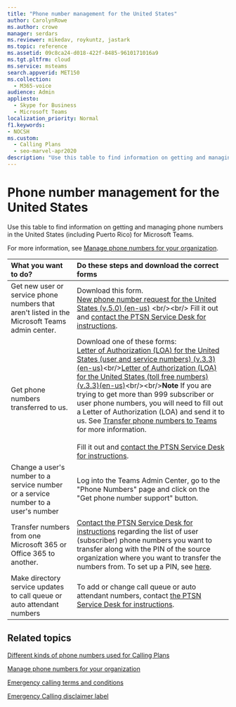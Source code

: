 ```yaml
---
title: "Phone number management for the United States"
author: CarolynRowe
ms.author: crowe
manager: serdars
ms.reviewer: mikedav, roykuntz, jastark
ms.topic: reference
ms.assetid: 09c8ca24-d018-422f-8485-9610171016a9
ms.tgt.pltfrm: cloud
ms.service: msteams
search.appverid: MET150
ms.collection: 
  - M365-voice
audience: Admin
appliesto: 
  - Skype for Business
  - Microsoft Teams
localization_priority: Normal
f1.keywords:
- NOCSH
ms.custom: 
  - Calling Plans
  - seo-marvel-apr2020
description: "Use this table to find information on getting and managing phone numbers in the United States (including Puerto Rico) for Microsoft Teams."
---
```


# Phone number management for the United States

Use this table to find information on getting and managing phone numbers in the United States (including Puerto Rico) for Microsoft Teams.

For more information, see [Manage phone numbers for your organization](manage-phone-numbers-for-your-organization.md).
  
| What you want to do? | Do these steps and download the correct forms |
|:-----|:-----|
|Get new user or service phone numbers that aren't listed in the Microsoft Teams admin center.  <br/> |Download this form.<br/>  [New phone number request for the United States (v.5.0) (en-us)](https://github.com/MicrosoftDocs/OfficeDocs-SkypeForBusiness/blob/live/Teams/downloads/new-number-request-forms/new-phone-number-request-for-the-united-states-(v.5.0)-(en-us).pdf?raw=true) <br/><br/> Fill it out and [contact the PTSN Service Desk for instructions](contact-pstn-service-desk.md). |
|Get phone numbers transferred to us.  <br/> | Download one of these forms: <br/> [Letter of Authorization (LOA) for the United States (user and service numbers) (v.3.3)(en-us)](https://download.microsoft.com/download/7/3/8/73843692-632f-4078-874d-021f9680e12b/letter-of-authorization-(loa)-for-the-u.s.-(user-and-service-numbers)-(v.3.3)-(en-us).pdf)<br/>[Letter of Authorization (LOA) for the United States (toll free numbers) (v.3.3)(en-us)](https://github.com/MicrosoftDocs/OfficeDocs-SkypeForBusiness/blob/live/Teams/downloads/LOA-forms/letter-of-authorization-(loa)-for-the-u.s.-(toll-free-numbers)-(v.3.3)-(en-us).pdf?raw=true)<br/><br/>**Note** If you are trying to get more than 999 subscriber or user phone numbers, you will need to fill out a Letter of Authorization (LOA) and send it to us. See [Transfer phone numbers to Teams](../phone-number-calling-plans/transfer-phone-numbers-to-teams.md) for more information.          <br/>  <br/>   Fill it out and [contact the PTSN Service Desk for instructions](contact-pstn-service-desk.md).  <br/> |
|Change a user's number to a service number or a service number to a user's number  <br/> |Log into the Teams Admin Center, go to the "Phone Numbers" page and click on the "Get phone number support" button.  <br/> |
|Transfer numbers from one Microsoft 365 or Office 365 to another.  <br/> |[Contact the PTSN Service Desk for instructions](contact-pstn-service-desk.md) regarding the list of user (subscriber) phone numbers you want to transfer along with the PIN of the source organization where you want to transfer the numbers from. To set up a PIN, see [here](../phone-number-calling-plans/port-order-overview.md#can-i-port-out-my-numbers-from-teams-to-a-different-phone-service-provider-or-carrier).  <br/> |
|Make directory service updates to call queue or auto attendant numbers|To add or change call queue or auto attendant numbers, contact [the PTSN Service Desk for instructions](contact-pstn-service-desk.md). |

## Related topics

[Different kinds of phone numbers used for Calling Plans](../different-kinds-of-phone-numbers-used-for-calling-plans.md)

[Manage phone numbers for your organization](manage-phone-numbers-for-your-organization.md)

[Emergency calling terms and conditions](../emergency-calling-terms-and-conditions.md)
  
[Emergency Calling disclaimer label](https://download.microsoft.com/download/a/8/0/a807c43d-2177-4fe0-8732-86b3784ae6e5/emergency-calling-label-(en-us)-(v.1.0).zip)
